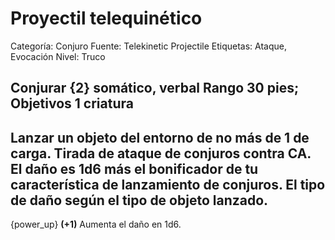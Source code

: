 # Proyectil telequinético

Categoría: Conjuro
Fuente: Telekinetic Projectile
Etiquetas: Ataque, Evocación
Nivel: Truco

__Conjurar__ {2} somático, verbal
__Rango__ 30 pies; __Objetivos__ 1 criatura
---
Lanzar un objeto del entorno de no más de 1 de carga. Tirada de ataque de conjuros contra CA. El daño es 1d6 más el bonificador de tu característica de lanzamiento de conjuros. El tipo de daño según el tipo de objeto lanzado.
---
{power_up} __(+1)__ Aumenta el daño en 1d6.